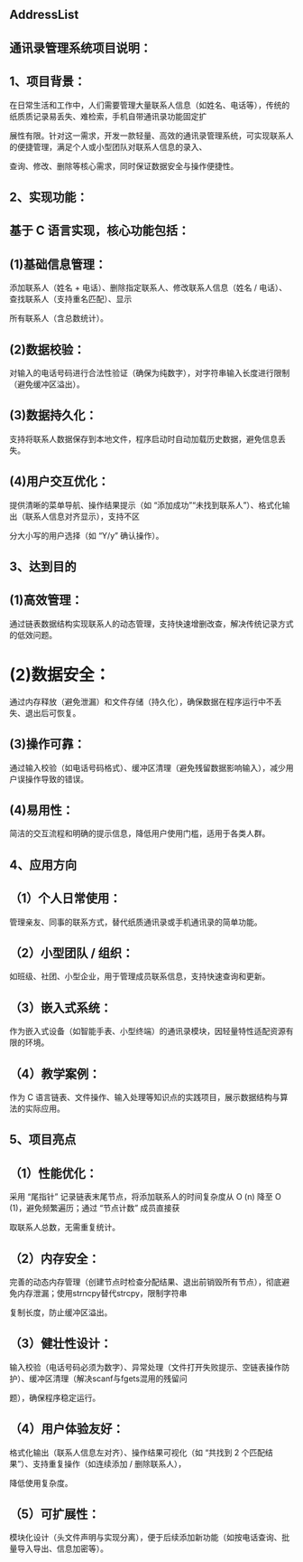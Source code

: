 ## AddressList

## 通讯录管理系统项目说明：

## 1、项目背景：

在日常生活和工作中，人们需要管理大量联系人信息（如姓名、电话等），传统的纸质质记录易丢失、难检索，手机自带通讯录功能固定扩

展性有限。针对这一需求，开发一款轻量、高效的通讯录管理系统，可实现联系人的便捷管理，满足个人或小型团队对联系人信息的录入、

查询、修改、删除等核心需求，同时保证数据安全与操作便捷性。

## 2、实现功能：

## 基于 C 语言实现，核心功能包括：

## (1)基础信息管理：

添加联系人（姓名 + 电话）、删除指定联系人、修改联系人信息（姓名 / 电话）、查找联系人（支持重名匹配）、显示

所有联系人（含总数统计）。

## (2)数据校验：

对输入的电话号码进行合法性验证（确保为纯数字），对字符串输入长度进行限制（避免缓冲区溢出）。

## (3)数据持久化：

支持将联系人数据保存到本地文件，程序启动时自动加载历史数据，避免信息丢失。

## (4)用户交互优化：

提供清晰的菜单导航、操作结果提示（如 “添加成功”“未找到联系人”）、格式化输出（联系人信息对齐显示），支持不区

分大小写的用户选择（如 “Y/y” 确认操作）。

## 3、达到目的

## (1)高效管理：

通过链表数据结构实现联系人的动态管理，支持快速增删改查，解决传统记录方式的低效问题。

# (2)数据安全：

通过内存释放（避免泄漏）和文件存储（持久化），确保数据在程序运行中不丢失、退出后可恢复。

## (3)操作可靠：

通过输入校验（如电话号码格式）、缓冲区清理（避免残留数据影响输入），减少用户误操作导致的错误。

## (4)易用性：

简洁的交互流程和明确的提示信息，降低用户使用门槛，适用于各类人群。

## 4、应用方向

## （1）个人日常使用：

管理亲友、同事的联系方式，替代纸质通讯录或手机通讯录的简单功能。

## （2）小型团队 / 组织：

如班级、社团、小型企业，用于管理成员联系信息，支持快速查询和更新。

## （3）嵌入式系统：

作为嵌入式设备（如智能手表、小型终端）的通讯录模块，因轻量特性适配资源有限的环境。

## （4）教学案例：

作为 C 语言链表、文件操作、输入处理等知识点的实践项目，展示数据结构与算法的实际应用。

## 5、项目亮点

## （1）性能优化：

采用 “尾指针” 记录链表末尾节点，将添加联系人的时间复杂度从 O (n) 降至 O (1)，避免频繁遍历；通过 “节点计数” 成员直接获

取联系人总数，无需重复统计。

## （2）内存安全：

完善的动态内存管理（创建节点时检查分配结果、退出前销毁所有节点），彻底避免内存泄漏；使用strncpy替代strcpy，限制字符串

复制长度，防止缓冲区溢出。

## （3）健壮性设计：

输入校验（电话号码必须为数字）、异常处理（文件打开失败提示、空链表操作防护）、缓冲区清理（解决scanf与fgets混用的残留问

题），确保程序稳定运行。

## （4）用户体验友好：

格式化输出（联系人信息左对齐）、操作结果可视化（如 “共找到 2 个匹配结果”）、支持重复操作（如连续添加 / 删除联系人），

降低使用复杂度。

## （5）可扩展性：

模块化设计（头文件声明与实现分离），便于后续添加新功能（如按电话查询、批量导入导出、信息加密等）。

